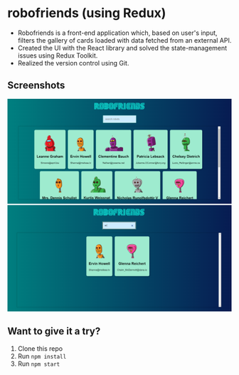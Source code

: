 # robofriends (using Redux)
- Robofriends is a front-end application which, based on user's input, filters the gallery of cards loaded with data fetched from an external API.
- Created the UI with the React library and solved the state-management issues using Redux Toolkit.
- Realized the version control using Git.

## Screenshots

![Robofriends - screenshot 1](https://raw.githubusercontent.com/djordjevicv/robofriends-reduxToolkit/refs/heads/screenshots/robofriends-toolkit/rf1.png "Robofriends - screenshot 1")
![Robofriends - screenshot 2](https://raw.githubusercontent.com/djordjevicv/robofriends-reduxToolkit/refs/heads/screenshots/robofriends-toolkit/rf2.png "Robofriends - screenshot 2")

## Want to give it a try?

1. Clone this repo
2. Run `npm install`
3. Run `npm start`
